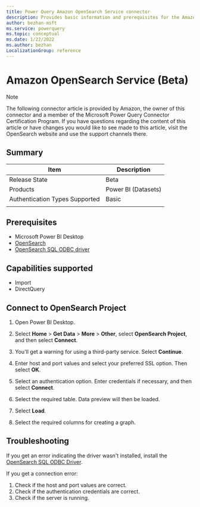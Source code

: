 ```yaml
---
title: Power Query Amazon OpenSearch Service connector
description: Provides basic information and prerequisites for the Amazon OpenSearch Service connector, includes descriptions of the optional input parameters, and discusses limitations and issues you might encounter.
author: bezhan-msft
ms.service: powerquery
ms.topic: conceptual
ms.date: 1/22/2022
ms.author: bezhan
LocalizationGroup: reference
---
```


# Amazon OpenSearch Service (Beta)

>[!Note]
>The following connector article is provided by Amazon, the owner of this connector and a member of the Microsoft Power Query Connector Certification Program. If you have questions regarding the content of this article or have changes you would like to see made to this article, visit the OpenSearch website and use the support channels there.

## Summary

| Item | Description |
| ---- | ----------- |
| Release State | Beta |
| Products | Power BI (Datasets) |
| Authentication Types Supported | Basic |
| | |

## Prerequisites

* Microsoft Power BI Desktop
* [OpenSearch](https://docs-beta.opensearch.org/opensearch/install/index/)
* [OpenSearch SQL ODBC driver](https://docs-beta.opensearch.org/search-plugins/sql/odbc/)

## Capabilities supported

* Import
* DirectQuery

## Connect to OpenSearch Project

1. Open Power BI Desktop.

2. Select **Home** > **Get Data** > **More** > **Other**, select **OpenSearch Project**, and then select **Connect**.

3. You'll get a warning for using a third-party service. Select **Continue**.

4. Enter host and port values and select your preferred SSL option. Then select **OK**.

5. Select an authentication option. Enter credentials if necessary, and then select **Connect**.

6. Select the required table. Data preview will then be loaded.

7. Select **Load**.

8. Select the required columns for creating a graph.

## Troubleshooting

If you get an error indicating the driver wasn't installed, install the [OpenSearch SQL ODBC Driver](https://docs-beta.opensearch.org/search-plugins/sql/odbc/).

If you get a connection error:

1. Check if the host and port values are correct.
2. Check if the authentication credentials are correct.
3. Check if the server is running.
